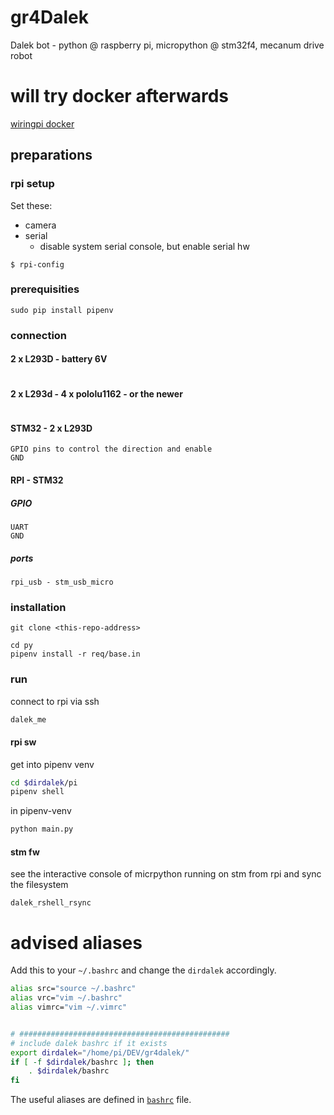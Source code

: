 # gr4Dalek
Dalek bot - python @ raspberry pi, micropython @ stm32f4, mecanum drive robot

# will try docker afterwards
[wiringpi docker](https://hub.docker.com/r/acencini/rpi-python-serial-wiringpi/)

## preparations

### rpi setup

Set these:
- camera
- serial 
  - disable system serial console, but enable serial hw
```
$ rpi-config
```
### prerequisities

```
sudo pip install pipenv
```


### connection

#### 2 x L293D - battery 6V
```
```

#### 2 x L293d - 4 x pololu1162 - or the newer
```
```

#### STM32 - 2 x L293D
```
GPIO pins to control the direction and enable
GND
```

#### RPI - STM32
##### GPIO
```
UART
GND
```
##### ports
```
rpi_usb - stm_usb_micro
```


### installation


```
git clone <this-repo-address>

cd py
pipenv install -r req/base.in

```

### run

connect to rpi via ssh
```bash
dalek_me
```
#### rpi sw

get into pipenv venv

```bash
cd $dirdalek/pi
pipenv shell
```

in pipenv-venv 
```bash
python main.py
```

#### stm fw 
see the interactive console of micrpython running on stm from rpi
and sync the filesystem
```
dalek_rshell_rsync
```

# advised aliases

Add this to your `~/.bashrc` and change the `dirdalek` accordingly.
```bash
alias src="source ~/.bashrc"
alias vrc="vim ~/.bashrc"
alias vimrc="vim ~/.vimrc"


# ###############################################
# include dalek bashrc if it exists
export dirdalek="/home/pi/DEV/gr4dalek/"
if [ -f $dirdalek/bashrc ]; then
    . $dirdalek/bashrc
fi
```

The useful aliases are defined in [`bashrc`](bashrc) file.

